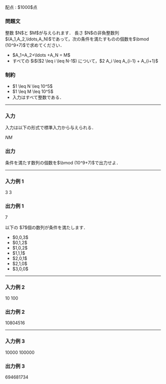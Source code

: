 
<div>

<span>

<span>

<p>
配点 : $1000$点
</p>

<div>

<section>

### **問題文**

<p>
整数 $N$と $M$が与えられます．
長さ $N$の非負整数列 $(A_1,A_2,\ldots,A_N)$であって，次の条件を満たすものの個数を$\bmod (10^9+7)$で求めてください．
</p>

<ul>

<li>
$A_1+A_2+\ldots +A_N = M$
</li>

<li>
すべての $i$($2 \leq i \leq N-1$) について，$2 A_i \leq A_{i-1} + A_{i+1}$
</li>

</ul>

</section>

</div>

<div>

<section>

### **制約**

<ul>

<li>
$1 \leq N \leq 10^5$
</li>

<li>
$1 \leq M \leq 10^5$
</li>

<li>
入力はすべて整数である．
</li>

</ul>

</section>

</div>

---

<div>

<div>

<section>

### **入力**

<p>
入力は以下の形式で標準入力から与えられる．
</p>

<div>

$N$$M$
</div>

</section>

</div>

<div>

<section>

### **出力**

<p>
条件を満たす数列の個数を$\bmod (10^9+7)$で出力せよ．
</p>

</section>

</div>

</div>

---

<div>

<section>

### **入力例 1**

<div>

3 3

</div>

</section>

</div>

<div>

<section>

### **出力例 1**

<div>

7

</div>

<p>
以下の $7$個の数列が条件を満たします．
</p>

<ul>

<li>
$0,0,3$
</li>

<li>
$0,1,2$
</li>

<li>
$1,0,2$
</li>

<li>
$1,1,1$
</li>

<li>
$2,0,1$
</li>

<li>
$2,1,0$
</li>

<li>
$3,0,0$
</li>

</ul>

</section>

</div>

---

<div>

<section>

### **入力例 2**

<div>

10 100

</div>

</section>

</div>

<div>

<section>

### **出力例 2**

<div>

10804516

</div>

</section>

</div>

---

<div>

<section>

### **入力例 3**

<div>

10000 100000

</div>

</section>

</div>

<div>

<section>

### **出力例 3**

<div>

694681734

</div>

</section>

</div>

</span>

</span>

</div>
